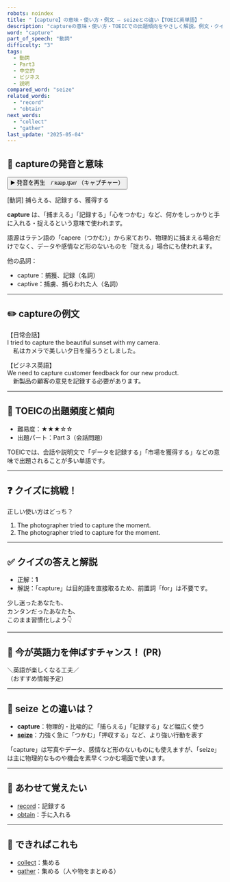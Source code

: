 ```yaml
---
robots: noindex
title: "【capture】の意味・使い方・例文 ― seizeとの違い【TOEIC英単語】"
description: "captureの意味・使い方・TOEICでの出題傾向をやさしく解説。例文・クイズ付きでseizeとの違いもわかりやすく学べます。"
word: "capture"
part_of_speech: "動詞"
difficulty: "3"
tags:
  - 動詞
  - Part3
  - 中立的
  - ビジネス
  - 説明
compared_word: "seize"
related_words:
  - "record"
  - "obtain"
next_words:
  - "collect"
  - "gather"
last_update: "2025-05-04"
---
```


## 🔰 captureの発音と意味

<button class="play-audio" onclick="playTTS('capture')">
  <span class="play-audio-main">
    ▶️ 発音を再生　/ˈkæp.tʃər/
  </span>
  <span class="play-audio-sub">
    （キャプチャー）
  </span>
</button>

[動詞] 捕らえる、記録する、獲得する

**capture** は、「捕まえる」「記録する」「心をつかむ」など、何かをしっかりと手に入れる・捉えるという意味で使われます。

語源はラテン語の「capere（つかむ）」から来ており、物理的に捕まえる場合だけでなく、データや感情など形のないものを「捉える」場合にも使われます。

他の品詞：  
- capture：捕獲、記録（名詞）
- captive：捕虜、捕らわれた人（名詞）

---

## ✏️ captureの例文

【日常会話】  
I tried to capture the beautiful sunset with my camera.  
　私はカメラで美しい夕日を撮ろうとしました。

【ビジネス英語】  
We need to capture customer feedback for our new product.  
　新製品の顧客の意見を記録する必要があります。

---

## 🎯 TOEICの出題頻度と傾向

- 難易度：★★★☆☆
- 出題パート：Part 3（会話問題）

TOEICでは、会話や説明文で「データを記録する」「市場を獲得する」などの意味で出題されることが多い単語です。

---

## ❓ クイズに挑戦！

正しい使い方はどっち？

1. The photographer tried to capture the moment.  
2. The photographer tried to capture for the moment.

---

## ✅ クイズの答えと解説

- 正解：**1**
- 解説：「capture」は目的語を直接取るため、前置詞「for」は不要です。

少し迷ったあなたも、  
カンタンだったあなたも、  
このまま習慣化しよう👇️

---

## 🚀 今が英語力を伸ばすチャンス！ (PR)

<div class="info-center">
＼英語が楽しくなる工夫／<br>  
（おすすめ情報予定）
</div>

---

## 🤔  seize との違いは？

- **capture**：物理的・比喩的に「捕らえる」「記録する」など幅広く使う
- **[seize](/word/seize)**：力強く急に「つかむ」「押収する」など、より強い行動を表す

「capture」は写真やデータ、感情など形のないものにも使えますが、「seize」は主に物理的なものや機会を素早くつかむ場面で使います。

---

## 🧩 あわせて覚えたい

- [record](/word/record)：記録する
- [obtain](/word/obtain)：手に入れる

---

## 📖 できればこれも

- [collect](/word/collect)：集める
- [gather](/word/gather)：集める（人や物をまとめる）


<!-- cvid: aid29_bid25 -->
